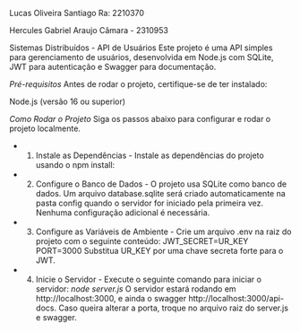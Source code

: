 Lucas Oliveira Santiago
Ra: 2210370

Hercules Gabriel Araujo Câmara - 2310953


Sistemas Distribuídos - API de Usuários
Este projeto é uma API simples para gerenciamento de usuários, desenvolvida em Node.js com SQLite, JWT para autenticação e Swagger para documentação.

*Pré-requisitos*
Antes de rodar o projeto, certifique-se de ter instalado:

Node.js (versão 16 ou superior)


*Como Rodar o Projeto*
Siga os passos abaixo para configurar e rodar o projeto localmente.


- 1. Instale as Dependências -
Instale as dependências do projeto usando o npm install:

- 2. Configure o Banco de Dados -
O projeto usa SQLite como banco de dados. Um arquivo database.sqlite será criado automaticamente na pasta config quando o servidor for iniciado pela primeira vez. Nenhuma configuração adicional é necessária.

- 3. Configure as Variáveis de Ambiente -
Crie um arquivo .env na raiz do projeto com o seguinte conteúdo:
JWT_SECRET=UR_KEY
PORT=3000
Substitua UR_KEY por uma chave secreta forte para o JWT.

- 4. Inicie o Servidor -
Execute o seguinte comando para iniciar o servidor:
*node server.js*
O servidor estará rodando em http://localhost:3000, e ainda o swagger http://localhost:3000/api-docs. Caso queira alterar a porta, troque no arquivo raiz do server.js e swagger.
